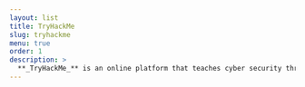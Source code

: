```yaml
---
layout: list
title: TryHackMe
slug: tryhackme
menu: true
order: 1
description: >
  **_TryHackMe_** is an online platform that teaches cyber security through short, gamified real-world labs. We have content for both complete beginners and seasoned hackers, encorporating guides and challenges to cater for different learning styles..
---
```

